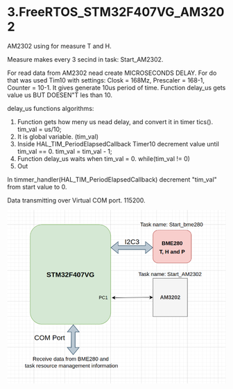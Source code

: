 # 3.FreeRTOS_STM32F407VG_AM3202

AM2302 using for measure T and H. 

Measure makes every 3 secind in task: Start_AM2302.

For read data from AM2302 nead create MICROSECONDS DELAY. For do that was used Tim10 with settings: Closk = 168Mz, Prescaler = 168-1, Counter = 10-1. It gives generate 10us period of time. Function delay_us gets value us BUT DOESEN"T les than 10. 

delay_us functions algorithms:
1. Function gets how meny us nead delay, and convert it in timer tics().   tim_val = us/10;
2. It is global variable. (tim_val)
4. Inside HAL_TIM_PeriodElapsedCallback Timer10 decrement value until tim_val == 0.    tim_val = tim_val - 1;
5. Function delay_us waits when tim_val = 0.  while(tim_val != 0)
6. Out

In timmer_handler(HAL_TIM_PeriodElapsedCallback) decrement "tim_val" from start value to 0.

Data transmitting over Virtual COM port. 115200.

![alt text](https://github.com/OlegDemk/3.FreeRTOS_STM32F407VG_AM3202/blob/main/screenshot.png)
